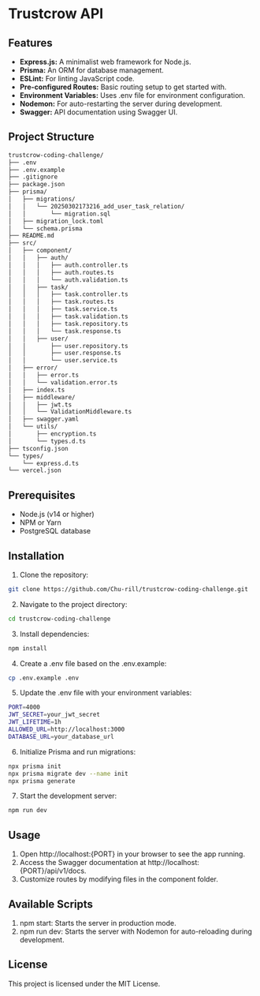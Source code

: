# Trustcrow API

## Features

- **Express.js:** A minimalist web framework for Node.js.
- **Prisma:** An ORM for database management.
- **ESLint:** For linting JavaScript code.
- **Pre-configured Routes:** Basic routing setup to get started with.
- **Environment Variables:** Uses .env file for environment configuration.
- **Nodemon:** For auto-restarting the server during development.
- **Swagger:** API documentation using Swagger UI.

## Project Structure

```bash
trustcrow-coding-challenge/
├── .env
├── .env.example
├── .gitignore
├── package.json
├── prisma/
│   ├── migrations/
│   │   └── 20250302173216_add_user_task_relation/
│   │       └── migration.sql
│   ├── migration_lock.toml
│   └── schema.prisma
├── README.md
├── src/
│   ├── component/
│   │   ├── auth/
│   │   │   ├── auth.controller.ts
│   │   │   ├── auth.routes.ts
│   │   │   └── auth.validation.ts
│   │   ├── task/
│   │   │   ├── task.controller.ts
│   │   │   ├── task.routes.ts
│   │   │   ├── task.service.ts
│   │   │   ├── task.validation.ts
│   │   │   ├── task.repository.ts
│   │   │   └── task.response.ts
│   │   ├── user/
│   │       ├── user.repository.ts
│   │       ├── user.response.ts
│   │       └── user.service.ts
│   ├── error/
│   │   ├── error.ts
│   │   └── validation.error.ts
│   ├── index.ts
│   ├── middleware/
│   │   ├── jwt.ts
│   │   └── ValidationMiddleware.ts
│   ├── swagger.yaml
│   └── utils/
│       ├── encryption.ts
│       └── types.d.ts
├── tsconfig.json
└── types/
    └── express.d.ts
└── vercel.json
```

## Prerequisites

- Node.js (v14 or higher)
- NPM or Yarn
- PostgreSQL database

## Installation

1. Clone the repository:

```bash
git clone https://github.com/Chu-rill/trustcrow-coding-challenge.git
```

2. Navigate to the project directory:

```bash
cd trustcrow-coding-challenge
```

3. Install dependencies:

```bash
npm install
```

4. Create a .env file based on the .env.example:

```bash
cp .env.example .env
```

5. Update the .env file with your environment variables:

```bash
PORT=4000
JWT_SECRET=your_jwt_secret
JWT_LIFETIME=1h
ALLOWED_URL=http://localhost:3000
DATABASE_URL=your_database_url
```

6. Initialize Prisma and run migrations:

```bash
npx prisma init
npx prisma migrate dev --name init
npx prisma generate
```

7. Start the development server:

```bash
npm run dev
```

## Usage

1. Open http://localhost:{PORT} in your browser to see the app running.
2. Access the Swagger documentation at http://localhost:{PORT}/api/v1/docs.
3. Customize routes by modifying files in the component folder.

## Available Scripts

1. npm start: Starts the server in production mode.
2. npm run dev: Starts the server with Nodemon for auto-reloading during development.

## License

This project is licensed under the MIT License.
